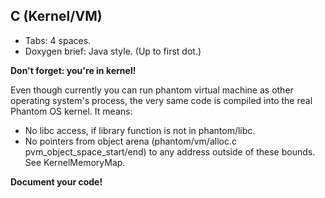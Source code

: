 ## C (Kernel/VM) ##

  * Tabs: 4 spaces.
  * Doxygen brief: Java style. (Up to first dot.)

**Don't forget: you're in kernel!**

Even though currently you can run phantom virtual machine
as other operating system's process, the very same code is
compiled into the real Phantom OS kernel. It means:

  * No libc access, if library function is not in phantom/libc.
  * No pointers from object arena (phantom/vm/alloc.c pvm\_object\_space\_start/end) to any address outside of these bounds. See KernelMemoryMap.

**Document your code!**

